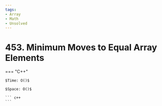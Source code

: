 ```yaml
---
tags:
- Array
- Math
- Unsolved
---
```



# 453. Minimum Moves to Equal Array Elements

=== "C++"

    $Time: O()$

    $Space: O()$

    ``` c++
    ```